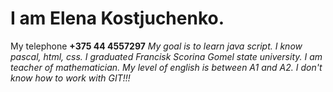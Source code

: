 # I am Elena Kostjuchenko. 
My telephone **+375 44 4557297**
*My goal is to learn  java script.*
*I know pascal, html, css.*
*I graduated Francisk Scorina Gomel state university. I am teacher of mathematician.*
*My level of english is between A1 and A2.*
*I don't know how to work with GIT!!!*